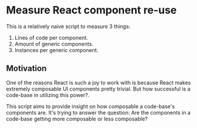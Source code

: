 # Measure React component re-use

This is a relatively naive script to measure 3 things:

1. Lines of code per component.
2. Amount of generic components.
3. Instances per generic component.

## Motivation

One of the reasons React is such a joy to work with is because React makes extremely composable UI components pretty trivial.  But how successful is a code-base in utilizing this power?.

This script aims to provide insight on how composable a code-base's components are.  It's trying to answer the question: Are the components in a code-base getting more composable or less composable?
